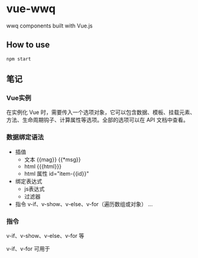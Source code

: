 # vue-wwq
wwq components built with Vue.js

## How to use

```
npm start
```

## 笔记

### Vue实例

在实例化 Vue 时，需要传入一个选项对象，它可以包含数据、模板、挂载元素、方法、生命周期钩子、计算属性等选项。全部的选项可以在 API 文档中查看。

### 数据绑定语法

- 插值 
  - 文本 {{mag}}  {{*msg}}
  - html {{{html}}}
  - html 属性 id="item-{{id}}"
- 绑定表达式
  - js表达式
  - 过滤器
- 指令 v-if、v-show、v-else、v-for（遍历数组或对象） ...

### 指令

v-if、v-show、v-else、v-for 等

v-if、v-for 可用于 <template> 标签上，分别表示模版可见、遍历模版

有些指令可以带*参数*、*修饰符*：

参数使用`:`隔开；
修饰符使用`.`隔开
```
v-on:click //click 为参数
v-on:keyup.13 //keyup 为参数，13为修饰符
v-on:keyup.enter 
v-on:click.stop 
```

其中注意到两个指令
- v-bind 指令用于响应地更新 HTML 特性
- v-on 指令，它用于监听 DOM 事件

出现频率很高 因此有缩写形式

```
<div v-bind:class="[classA, isB ? classB : '']">
<div class="static" v-bind:class="{ 'class-a': isA, 'class-b': isB }"></div>

<!-- 完整语法 -->
<a v-bind:href="url"></a>

<!-- 缩写 -->
<a :href="url"></a>

<!-- 完整语法 -->
<button v-bind:disabled="someDynamicCondition">Button</button>

<!-- 缩写 -->
<button :disabled="someDynamicCondition">Button</button>
```

```
<!-- 完整语法 -->
<a v-on:click="doSomething"></a>

<!-- 缩写 -->
<a @click="doSomething"></a>
```

### 组件

编写可复用的组件
组件的 API 来自三部分：props、事件、slot

- props 允许外部环境传递数据给组件（其中数据也可以是 action）
- 事件 允许在组件内触发外部环境的 action
- slot 允许外部环境插入内容到组件的视图结构内 （包括指定插入内容在组件中的位置）

```
<my-component
  :foo="baz"
  :bar="qux"
  @event-a="doThis"
  @event-b="doThat">
  
  <!-- content -->
  <img slot="icon" src="...">
  <p slot="main-text">Hello!</p>
  
</my-component>
```
## 参考教程

- [vue-antd](https://github.com/okoala/vue-antd)
- [vue-strap](https://github.com/yuche/vue-strap)
- [vue.js 入门教程](http://segmentfault.com/a/1190000003968020)